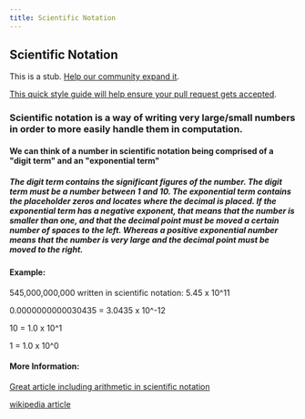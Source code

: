 ```yaml
---
title: Scientific Notation
---
```

## Scientific Notation

This is a stub. <a href='https://github.com/freecodecamp/guides/tree/master/src/pages/mathematics/scientific-notation/index.md' target='_blank' rel='nofollow'>Help our community expand it</a>.

<a href='https://github.com/freecodecamp/guides/blob/master/README.md' target='_blank' rel='nofollow'>This quick style guide will help ensure your pull request gets accepted</a>.

### Scientific notation is a way of writing very large/small numbers in order to more easily handle them in computation.

#### We can think of a number in scientific notation being comprised of a "digit term" and an "exponential term"
##### The digit term contains the significant figures of the number. The digit term must be a number between 1 and 10. The exponential term contains the placeholder zeros and locates where the decimal is placed. If the exponential term has a negative exponent, that means that the number is smaller than one, and that the decimal point must be moved a certain number of spaces to the left. Whereas a positive exponential number means that the number is very large and the decimal point must be moved to the right.

#### Example:
545,000,000,000 written in scientific notation: 5.45 x 10^11

0.0000000000030435 = 3.0435 x 10^-12

10 = 1.0 x 10^1

1 = 1.0 x 10^0
#### More Information:
[Great article including arithmetic in scientific notation](https://www.chem.tamu.edu/class/fyp/mathrev/mr-scnot.html)

[wikipedia article](https://en.wikipedia.org/wiki/Scientific_notation)

